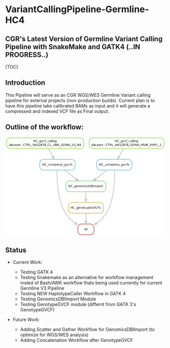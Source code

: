 # VariantCallingPipeline-Germline-HC4
## CGR's Latest Version of Germline Variant Calling Pipeline with SnakeMake and GATK4 (..IN PROGRESS..)
[TOC]

## Introduction
This Pipeline will serve as an CGR WGS/WES Germline Variant calling pipeline for external projects (non-production builds). Current plan is to have this pipeline take calibrated BAMs as input and it will generate a compressed and indexed VCF file as Final output.

## Outline of the workflow:

![Workflow - Phase 1](Figures/Workflow.png)

## Status

* Current Work:
  + Testing GATK 4
  + Testing Snakemake as an alternative for workflow management insted of Bash/AWK workflow thats being used currently for current Germline V3 Pipeline
  + Testing NEW HaplotypeCaller Workflow in GATK 4
  + Testing GenomicsDBIImport Module
  + Testing GenotypeGVCF module (differnt from GATK 3's GenotypeGVCF)
  
* Future Work:
  + Adding Scatter and Gather Workflow for GenomicsDBIImport (to optimize for WGS/WES analysis)
  + Adding Concatenation Workflow after GenotypeGVCF 
  
